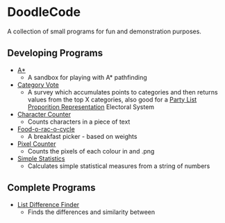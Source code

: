 # DoodleCode
A collection of small programs for fun and demonstration purposes.

## Developing Programs 
* [A*](https://github.com/tjkendon/DoodleCode/tree/main/AStar)
   * A sandbox for playing with A* pathfinding 
* [Category Vote](https://github.com/tjkendon/DoodleCode/tree/main/CategoryVote)
   * A survey which accumulates points to categories and then returns values from the top X categories, also good for a [Party List Proporition Representation](https://en.wikipedia.org/wiki/Party-list_proportional_representation) Electoral System 
* [Character Counter](https://github.com/tjkendon/DoodleCode/tree/main/CharacterCount)
   * Counts characters in a piece of text
* [Food-o-rac-o-cycle](https://github.com/tjkendon/DoodleCode/tree/main/Food-o-Rac-o-Cycle)
   * A breakfast picker - based on weights
* [Pixel Counter](https://github.com/tjkendon/DoodleCode/tree/main/PixelCount)
   * Counts the pixels of each colour in and .png
* [Simple Statistics](https://github.com/tjkendon/DoodleCode/blob/main/SimpleStatistics/stats.py)
   * Calculates simple statistical measures from a string of numbers     

## Complete Programs
* [List Difference Finder](https://github.com/tjkendon/DoodleCode/tree/main/ListDifferenceFinder)
  * Finds the differences and similarity between 
